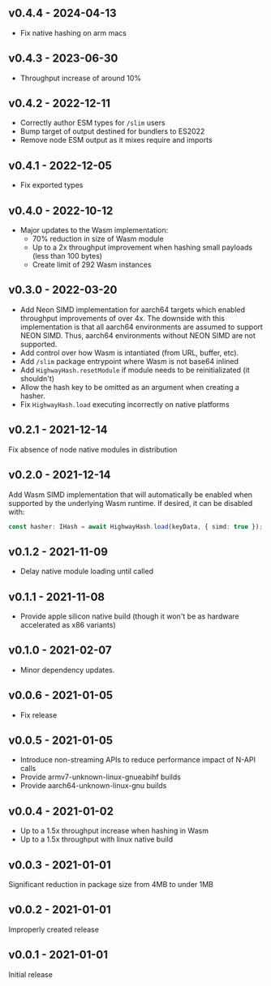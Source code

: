 ## v0.4.4 - 2024-04-13

- Fix native hashing on arm macs

## v0.4.3 - 2023-06-30

- Throughput increase of around 10%

## v0.4.2 - 2022-12-11

- Correctly author ESM types for `/slim` users
- Bump target of output destined for bundlers to ES2022
- Remove node ESM output as it mixes require and imports

## v0.4.1 - 2022-12-05

- Fix exported types

## v0.4.0 - 2022-10-12

- Major updates to the Wasm implementation:
  - 70% reduction in size of Wasm module
  - Up to a 2x throughput improvement when hashing small payloads (less than 100 bytes)
  - Create limit of 292 Wasm instances

## v0.3.0 - 2022-03-20

- Add Neon SIMD implementation for aarch64 targets which enabled throughput improvements of over 4x. The downside with this implementation is that all aarch64 environments are assumed to support NEON SIMD. Thus, aarch64 environments without NEON SIMD are not supported.
- Add control over how Wasm is intantiated (from URL, buffer, etc).
- Add `/slim` package entrypoint where Wasm is not base64 inlined
- Add `HighwayHash.resetModule` if module needs to be reinitializated (it shouldn't)
- Allow the hash key to be omitted as an argument when creating a hasher.
- Fix `HighwayHash.load` executing incorrectly on native platforms

## v0.2.1 - 2021-12-14

Fix absence of node native modules in distribution

## v0.2.0 - 2021-12-14

Add Wasm SIMD implementation that will automatically be enabled when supported by the underlying Wasm runtime. If desired, it can be disabled with:

```ts
const hasher: IHash = await HighwayHash.load(keyData, { simd: true });
```

## v0.1.2 - 2021-11-09

- Delay native module loading until called

## v0.1.1 - 2021-11-08

- Provide apple silicon native build (though it won't be as hardware accelerated as x86 variants)

## v0.1.0 - 2021-02-07

- Minor dependency updates.

## v0.0.6 - 2021-01-05

- Fix release

## v0.0.5 - 2021-01-05

- Introduce non-streaming APIs to reduce performance impact of N-API calls
- Provide armv7-unknown-linux-gnueabihf builds
- Provide aarch64-unknown-linux-gnu builds 

## v0.0.4 - 2021-01-02

- Up to a 1.5x throughput increase when hashing in Wasm
- Up to a 1.5x throughput with linux native build

## v0.0.3 - 2021-01-01

Significant reduction in package size from 4MB to under 1MB

## v0.0.2 - 2021-01-01

Improperly created release

## v0.0.1 - 2021-01-01

Initial release